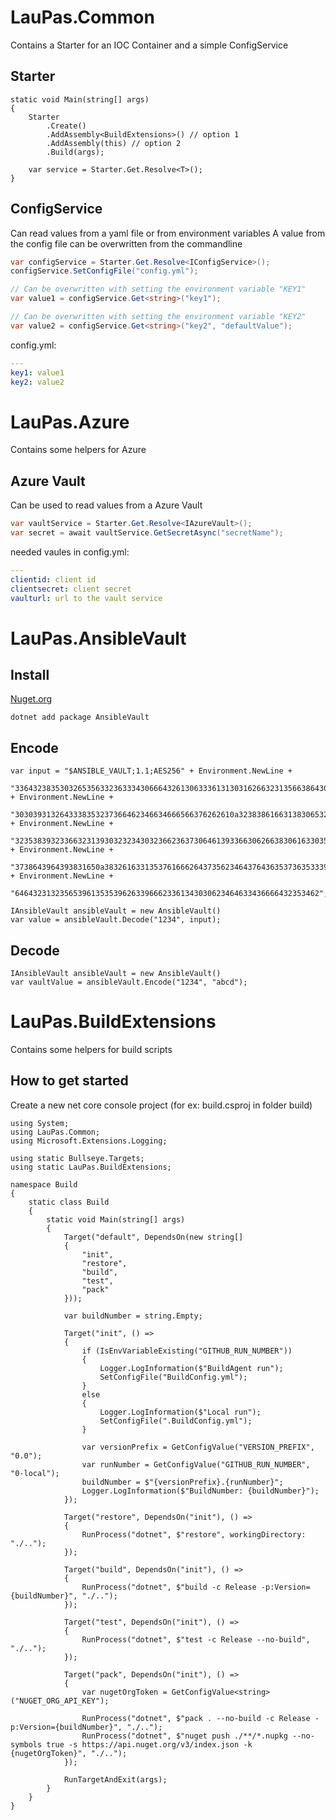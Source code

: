 # LauPas.Common
Contains a Starter for an IOC Container and a simple ConfigService

## Starter
```
static void Main(string[] args)
{
    Starter
        .Create()
        .AddAssembly<BuildExtensions>() // option 1
        .AddAssembly(this) // option 2
        .Build(args);

    var service = Starter.Get.Resolve<T>();
}
```


## ConfigService
Can read values from a yaml file or from environment variables
A value from the config file can be overwritten from the commandline

``` c#
var configService = Starter.Get.Resolve<IConfigService>();
configService.SetConfigFile("config.yml");

// Can be overwritten with setting the environment variable "KEY1"
var value1 = configService.Get<string>("key1");

// Can be overwritten with setting the environment variable "KEY2"
var value2 = configService.Get<string>("key2", "defaultValue");
```

config.yml:
``` yaml
---
key1: value1
key2: value2
```

# LauPas.Azure
Contains some helpers for Azure

## Azure Vault
Can be used to read values from a Azure Vault


``` c#
var vaultService = Starter.Get.Resolve<IAzureVault>();
var secret = await vaultService.GetSecretAsync("secretName");
```


needed vaules in config.yml:
``` yaml
---
clientid: client id
clientsecret: client secret
vaulturl: url to the vault service
```

# LauPas.AnsibleVault


## Install
[Nuget.org](https://www.nuget.org/packages/AnsibleVault/)

```
dotnet add package AnsibleVault
```

## Encode
```
var input = "$ANSIBLE_VAULT;1.1;AES256" + Environment.NewLine +
            "33643238353032653563323633343066643261306333613130316266323135663864303465333063" + Environment.NewLine +
            "3030393132643338353237366462346634666566376262610a323838616631383065323030326565" + Environment.NewLine +
            "32353839323366323139303232343032366236373064613933663062663830616330353631646462" + Environment.NewLine +
            "3738643964393831650a383261633135376166626437356234643764363537363533393637343164" + Environment.NewLine +
            "64643231323565396135353962633966623361343030623464633436666432353462";

IAnsibleVault ansibleVault = new AnsibleVault()
var value = ansibleVault.Decode("1234", input);
```

## Decode
```
IAnsibleVault ansibleVault = new AnsibleVault()
var vaultValue = ansibleVault.Encode("1234", "abcd");
```

# LauPas.BuildExtensions
Contains some helpers for build scripts

## How to get started
Create a new net core console project (for ex: build.csproj in folder build)
```
using System;
using LauPas.Common;
using Microsoft.Extensions.Logging;

using static Bullseye.Targets;
using static LauPas.BuildExtensions;

namespace Build
{
    static class Build
    {
        static void Main(string[] args)
        {
            Target("default", DependsOn(new string[]
            {
                "init",
                "restore",
                "build", 
                "test", 
                "pack"
            }));

            var buildNumber = string.Empty;

            Target("init", () =>
            {
                if (IsEnvVariableExisting("GITHUB_RUN_NUMBER"))
                {
                    Logger.LogInformation($"BuildAgent run");
                    SetConfigFile("BuildConfig.yml");
                }
                else
                {
                    Logger.LogInformation($"Local run");
                    SetConfigFile(".BuildConfig.yml");
                }
                
                var versionPrefix = GetConfigValue("VERSION_PREFIX", "0.0");
                var runNumber = GetConfigValue("GITHUB_RUN_NUMBER", "0-local");
                buildNumber = $"{versionPrefix}.{runNumber}";
                Logger.LogInformation($"BuildNumber: {buildNumber}");
            });

            Target("restore", DependsOn("init"), () =>
            {
                RunProcess("dotnet", $"restore", workingDirectory: "./..");
            });

            Target("build", DependsOn("init"), () =>
            {
                RunProcess("dotnet", $"build -c Release -p:Version={buildNumber}", "./..");
            });

            Target("test", DependsOn("init"), () =>
            {
                RunProcess("dotnet", $"test -c Release --no-build", "./..");
            });

            Target("pack", DependsOn("init"), () =>
            {
                var nugetOrgToken = GetConfigValue<string>("NUGET_ORG_API_KEY");

                RunProcess("dotnet", $"pack . --no-build -c Release -p:Version={buildNumber}", "./..");
                RunProcess("dotnet", $"nuget push ./**/*.nupkg --no-symbols true -s https://api.nuget.org/v3/index.json -k {nugetOrgToken}", "./..");
            });
            
            RunTargetAndExit(args);
        }
    }
}
```